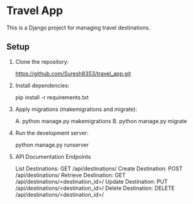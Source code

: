 # Travel App

This is a Django project for managing travel destinations.

## Setup

1. Clone the repository:

   https://github.com/Suresh8353/travel_app.git

2. Install dependencies:

    pip install -r requirements.txt

3. Apply migrations (makemigrations and migrate):
    
    A. python manage.py makemigrations
    B. python manage.py migrate

4. Run the development server:

    python manage.py runserver

5. API Documentation
   Endpoints

   List Destinations: GET /api/destinations/
   Create Destination: POST /api/destinations/
   Retrieve Destination: GET /api/destinations/<destination_id>/
   Update Destination: PUT /api/destinations/<destination_id>/
   Delete Destination: DELETE /api/destinations/<destination_id>/